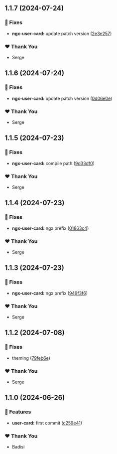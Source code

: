 ## 1.1.7 (2024-07-24)


### 🐛 Fixes

- **ngx-user-card:** update patch version ([2e3e257](https://github.com/DSI-HUG/ngx-components/commit/2e3e257))


### ❤️  Thank You

- Serge

## 1.1.6 (2024-07-24)


### 🐛 Fixes

- **ngx-user-card:** update patch version ([0d06e0e](https://github.com/DSI-HUG/ngx-components/commit/0d06e0e))


### ❤️  Thank You

- Serge

## 1.1.5 (2024-07-23)


### 🐛 Fixes

- **ngx-user-card:** compile path ([9d33df0](https://github.com/DSI-HUG/ngx-components/commit/9d33df0))


### ❤️  Thank You

- Serge

## 1.1.4 (2024-07-23)


### 🐛 Fixes

- **ngx-user-card:** ngx prefix ([01863c4](https://github.com/DSI-HUG/ngx-components/commit/01863c4))


### ❤️  Thank You

- Serge

## 1.1.3 (2024-07-23)


### 🐛 Fixes

- **ngx-user-card:** ngx prefix ([949f3f6](https://github.com/DSI-HUG/ngx-components/commit/949f3f6))


### ❤️  Thank You

- Serge

## 1.1.2 (2024-07-08)

### 🐛 Fixes

-   theming ([79feb6e](https://github.com/DSI-HUG/ngx-components/commit/79feb6e))

### ❤️ Thank You

-   Serge

## 1.1.0 (2024-06-26)

### 🚀 Features

-   **user-card:** first commit ([c259e41](https://github.com/DSI-HUG/ngx-components/commit/c259e41))

### ❤️ Thank You

-   Badisi
